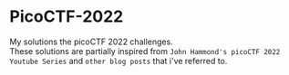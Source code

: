 # PicoCTF-2022

My solutions the picoCTF 2022 challenges.<br>
These solutions are partially inspired from `John Hammond's picoCTF 2022 Youtube Series` and `other blog posts` that i've referred to.
